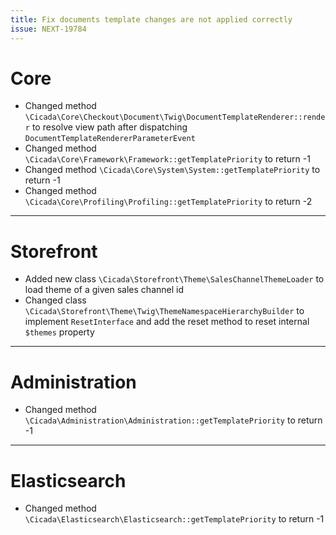 ```yaml
---
title: Fix documents template changes are not applied correctly
issue: NEXT-19784
---
```

# Core
* Changed method `\Cicada\Core\Checkout\Document\Twig\DocumentTemplateRenderer::render` to resolve view path after dispatching `DocumentTemplateRendererParameterEvent`
* Changed method `\Cicada\Core\Framework\Framework::getTemplatePriority` to return -1
* Changed method `\Cicada\Core\System\System::getTemplatePriority` to return -1
* Changed method `\Cicada\Core\Profiling\Profiling::getTemplatePriority` to return -2
___
# Storefront
* Added new class `\Cicada\Storefront\Theme\SalesChannelThemeLoader` to load theme of a given sales channel id
* Changed class `\Cicada\Storefront\Theme\Twig\ThemeNamespaceHierarchyBuilder` to implement `ResetInterface` and add the reset method to reset internal `$themes` property
___
# Administration
* Changed method `\Cicada\Administration\Administration::getTemplatePriority` to return -1
___
# Elasticsearch
* Changed method `\Cicada\Elasticsearch\Elasticsearch::getTemplatePriority` to return -1
